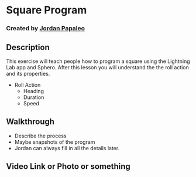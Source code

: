 # Square Program

### Created by [Jordan Papaleo](www.jordanpapaleo.com)

## Description

This exercise will teach people how to program a square using the Lightning Lab app and Sphero.  After this lesson you will understand the the roll action and its properties.

- Roll Action
  - Heading
  - Duration
  - Speed

## Walkthrough

- Describe the process
- Maybe snapshots of the program
- Jordan can always fill in all the details later.

## Video Link or Photo or something
